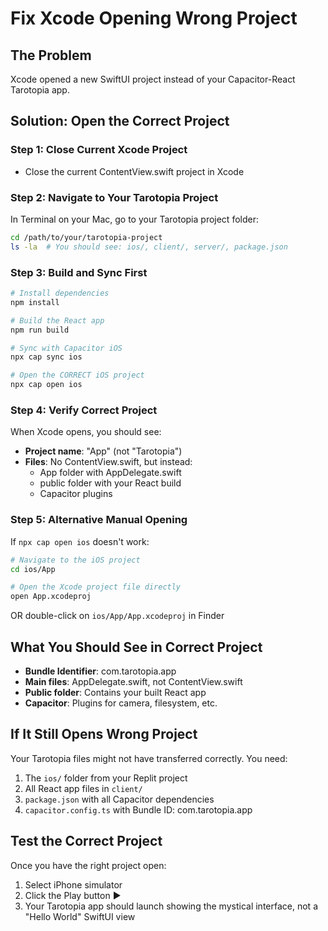 # Fix Xcode Opening Wrong Project

## The Problem
Xcode opened a new SwiftUI project instead of your Capacitor-React Tarotopia app.

## Solution: Open the Correct Project

### Step 1: Close Current Xcode Project
- Close the current ContentView.swift project in Xcode

### Step 2: Navigate to Your Tarotopia Project
In Terminal on your Mac, go to your Tarotopia project folder:

```bash
cd /path/to/your/tarotopia-project
ls -la  # You should see: ios/, client/, server/, package.json
```

### Step 3: Build and Sync First
```bash
# Install dependencies
npm install

# Build the React app
npm run build

# Sync with Capacitor iOS
npx cap sync ios

# Open the CORRECT iOS project
npx cap open ios
```

### Step 4: Verify Correct Project
When Xcode opens, you should see:
- **Project name**: "App" (not "Tarotopia")
- **Files**: No ContentView.swift, but instead:
  - App folder with AppDelegate.swift
  - public folder with your React build
  - Capacitor plugins

### Step 5: Alternative Manual Opening
If `npx cap open ios` doesn't work:

```bash
# Navigate to the iOS project
cd ios/App

# Open the Xcode project file directly
open App.xcodeproj
```

OR double-click on `ios/App/App.xcodeproj` in Finder

## What You Should See in Correct Project
- **Bundle Identifier**: com.tarotopia.app
- **Main files**: AppDelegate.swift, not ContentView.swift
- **Public folder**: Contains your built React app
- **Capacitor**: Plugins for camera, filesystem, etc.

## If It Still Opens Wrong Project
Your Tarotopia files might not have transferred correctly. You need:
1. The `ios/` folder from your Replit project
2. All React app files in `client/`
3. `package.json` with all Capacitor dependencies
4. `capacitor.config.ts` with Bundle ID: com.tarotopia.app

## Test the Correct Project
Once you have the right project open:
1. Select iPhone simulator
2. Click the Play button ▶️
3. Your Tarotopia app should launch showing the mystical interface, not a "Hello World" SwiftUI view